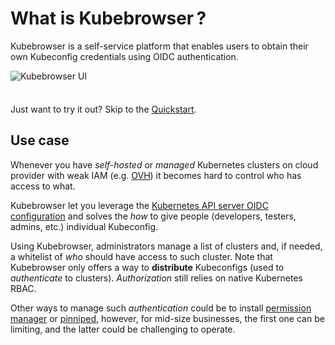 #  What is Kubebrowser ?

Kubebrowser is a self-service platform that enables users to obtain their own Kubeconfig credentials using OIDC authentication.

![Kubebrowser UI](./kubebrowser-ui.webp)

<div class="tip custom-block" style="padding-top: 8px">

Just want to try it out? Skip to the [Quickstart](./getting-started).

</div>

## Use case

Whenever you have *self-hosted* or *managed* Kubernetes clusters on cloud provider with weak IAM (e.g. [OVH](https://www.ovh.com/)) it becomes hard to control who has access to what.

Kubebrowser let you leverage the [Kubernetes API server OIDC configuration](https://kubernetes.io/docs/reference/access-authn-authz/authentication/#openid-connect-tokens) and solves the *how* to give people (developers, testers, admins, etc.) individual Kubeconfig.

Using Kubebrowser, administrators manage a list of clusters and, if needed, a whitelist of *who* should have access to such cluster. Note that Kubebrowser only offers a way to **distribute** Kubeconfigs (used to *authenticate* to clusters). *Authorization* still relies on native Kubernetes RBAC.

Other ways to manage such *authentication* could be to install [permission manager](https://github.com/sighupio/permission-manager) or [pinniped](https://pinniped.dev/), however, for mid-size businesses, the first one can be limiting, and the latter could be challenging to operate.
